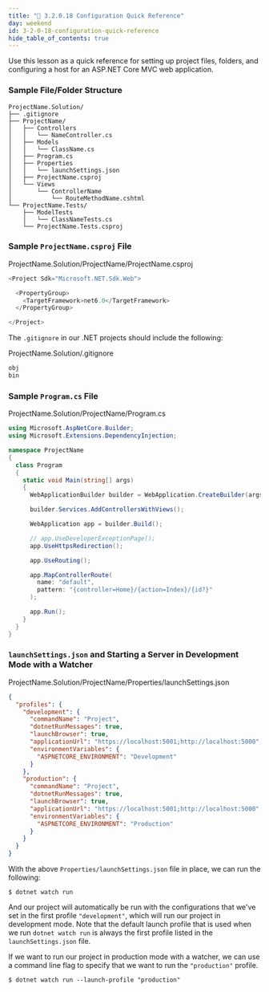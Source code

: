 ```yaml
---
title: "📓 3.2.0.18 Configuration Quick Reference"
day: weekend
id: 3-2-0-18-configuration-quick-reference
hide_table_of_contents: true
---
```


Use this lesson as a quick reference for setting up project files, folders, and configuring a host for an ASP.NET Core MVC web application.

### Sample File/Folder Structure

```
ProjectName.Solution/
├── .gitignore
├── ProjectName/
│   ├── Controllers
│   │   └── NameController.cs
│   ├── Models
│   │   └── ClassName.cs
│   ├── Program.cs
│   ├── Properties
│   │   └── launchSettings.json
│   ├── ProjectName.csproj
│   └── Views
│       └── ControllerName
│           └── RouteMethodName.cshtml
└── ProjectName.Tests/
    ├── ModelTests
    │   └── ClassNameTests.cs
    └── ProjectName.Tests.csproj
```

### Sample `ProjectName.csproj` File

<div class="filename">ProjectName.Solution/ProjectName/ProjectName.csproj</div>

```csharp
<Project Sdk="Microsoft.NET.Sdk.Web">

  <PropertyGroup>
    <TargetFramework>net6.0</TargetFramework>
  </PropertyGroup>

</Project>
```

The `.gitignore` in our .NET projects should include the following:

<div class="filename">ProjectName.Solution/.gitignore</div>

```txt
obj
bin
```

### Sample `Program.cs` File

<div class="filename">ProjectName.Solution/ProjectName/Program.cs</div>

```csharp
using Microsoft.AspNetCore.Builder;
using Microsoft.Extensions.DependencyInjection;

namespace ProjectName
{
  class Program
  {
    static void Main(string[] args)
    {
      WebApplicationBuilder builder = WebApplication.CreateBuilder(args);

      builder.Services.AddControllersWithViews();

      WebApplication app = builder.Build();

      // app.UseDeveloperExceptionPage();
      app.UseHttpsRedirection();

      app.UseRouting();

      app.MapControllerRoute(
        name: "default",
        pattern: "{controller=Home}/{action=Index}/{id?}"
      );

      app.Run();
    }
  }
}
```

### `launchSettings.json` and Starting a Server in Development Mode with a Watcher

<div class="filename">ProjectName.Solution/ProjectName/Properties/launchSettings.json</div>

```json
{
  "profiles": {
    "development": {
      "commandName": "Project",
      "dotnetRunMessages": true,
      "launchBrowser": true,
      "applicationUrl": "https://localhost:5001;http://localhost:5000",
      "environmentVariables": {
        "ASPNETCORE_ENVIRONMENT": "Development"
      }
    },
    "production": {
      "commandName": "Project",
      "dotnetRunMessages": true,
      "launchBrowser": true,
      "applicationUrl": "https://localhost:5001;http://localhost:5000",
      "environmentVariables": {
        "ASPNETCORE_ENVIRONMENT": "Production"
      }
    }
  }
}
```

With the above `Properties/launchSettings.json` file in place, we can run the following:

```
$ dotnet watch run
```

And our project will automatically be run with the configurations that we've set in the first profile `"development"`, which will run our project in development mode. Note that the default launch profile that is used when we run `dotnet watch run` is always the first profile listed in the `launchSettings.json` file.

If we want to run our project in production mode with a watcher, we can use a command line flag to specify that we want to run the `"production"` profile.

```
$ dotnet watch run --launch-profile "production"
```
